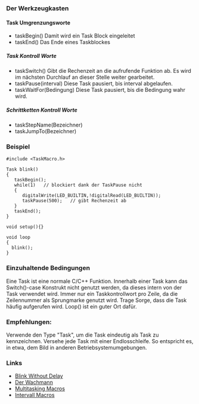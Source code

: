 ### Der Werkzeugkasten

#### Task Umgrenzungsworte
- taskBegin() Damit wird ein Task Block eingeleitet
- taskEnd()   Das Ende eines Taskblockes

##### Task Kontroll Worte
- taskSwitch() Gibt die Rechenzeit an die aufrufende Funktion ab. Es wird im nächsten Durchlauf an dieser Stelle weiter gearbeitet.
- taskPause(interval) Diese Task pausiert, bis interval abgelaufen.
- taskWaitFor(Bedingung)  Diese Task pausiert, bis die Bedingung wahr wird.         

##### Schrittketten Kontroll Worte
- taskStepName(Bezeichner)
- taskJumpTo(Bezeichner)
         
 
### Beispiel 

```
#include <TaskMacro.h>

Task blink()
{
   taskBegin();
   while(1)   // blockiert dank der TaskPause nicht 
   {
      digitalWrite(LED_BUILTIN,!digitalRead(LED_BUILTIN));
      taskPause(500);   // gibt Rechenzeit ab
   }
   taskEnd();   
}

void setup(){}

void loop
{
  blink();
}
```         
         

### Einzuhaltende Bedingungen
Eine Task ist eine normale C/C++ Funktion. 
Innerhalb einer Task kann das Switch()-case Konstrukt nicht genutzt werden, da dieses intern von der Task verwendet wird.
Immer nur ein Taskkontrollwort pro Zeile, da die Zeilennummer als Sprungmarke genutzt wird. 
Trage Sorge, dass die Task häufig aufgerufen wird. Loop() ist ein guter Ort dafür.  

### Empfehlungen: 
Verwende den Type "Task", um die Task eindeutig als Task zu kennzeichnen. 
Versehe jede Task mit einer Endlosschleife. So entspricht es, in etwa, dem Bild in anderen Betriebsystemumgebungen.       
         
### Links    
- [Blink Without Delay](https://www.arduino.cc/en/Tutorial/BlinkWithoutDelay])
- [Der Wachmann](https://forum.arduino.cc/index.php?topic=423688.0)
- [Multitasking Macros](https://forum.arduino.cc/index.php?topic=415229.msg2859554)
- [Intervall Macros](https://forum.arduino.cc/index.php?topic=413734.msg2848523)


      
     